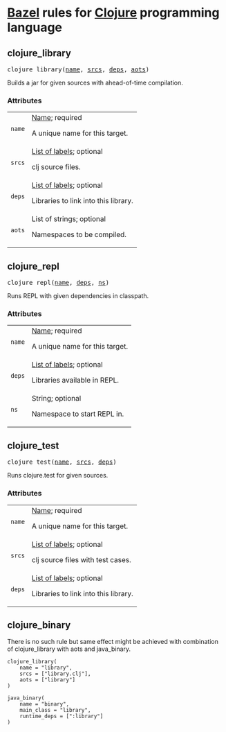 # [Bazel](https://bazel.build) rules for [Clojure](https://clojure.org) programming language

<!-- Generated with Stardoc: http://skydoc.bazel.build -->

<a name="#clojure_library"></a>

## clojure_library

<pre>
clojure_library(<a href="#clojure_library-name">name</a>, <a href="#clojure_library-srcs">srcs</a>, <a href="#clojure_library-deps">deps</a>, <a href="#clojure_library-aots">aots</a>)
</pre>

Builds a jar for given sources with ahead-of-time compilation.

### Attributes

<table class="params-table">
  <colgroup>
    <col class="col-param" />
    <col class="col-description" />
  </colgroup>
  <tbody>
    <tr id="clojure_library-name">
      <td><code>name</code></td>
      <td>
        <a href="https://bazel.build/docs/build-ref.html#name">Name</a>; required
        <p>
          A unique name for this target.
        </p>
      </td>
    </tr>
    <tr id="clojure_library-srcs">
      <td><code>srcs</code></td>
      <td>
        <a href="https://bazel.build/docs/build-ref.html#labels">List of labels</a>; optional
        <p>
          clj source files.
        </p>
      </td>
    </tr>
    <tr id="clojure_library-deps">
      <td><code>deps</code></td>
      <td>
        <a href="https://bazel.build/docs/build-ref.html#labels">List of labels</a>; optional
        <p>
          Libraries to link into this library.
        </p>
      </td>
    </tr>
    <tr id="clojure_library-aots">
      <td><code>aots</code></td>
      <td>
        List of strings; optional
        <p>
          Namespaces to be compiled.
        </p>
      </td>
    </tr>
  </tbody>
</table>


<a name="#clojure_repl"></a>

## clojure_repl

<pre>
clojure_repl(<a href="#clojure_repl-name">name</a>, <a href="#clojure_repl-deps">deps</a>, <a href="#clojure_repl-ns">ns</a>)
</pre>

Runs REPL with given dependencies in classpath.

### Attributes

<table class="params-table">
  <colgroup>
    <col class="col-param" />
    <col class="col-description" />
  </colgroup>
  <tbody>
    <tr id="clojure_repl-name">
      <td><code>name</code></td>
      <td>
        <a href="https://bazel.build/docs/build-ref.html#name">Name</a>; required
        <p>
          A unique name for this target.
        </p>
      </td>
    </tr>
    <tr id="clojure_repl-deps">
      <td><code>deps</code></td>
      <td>
        <a href="https://bazel.build/docs/build-ref.html#labels">List of labels</a>; optional
        <p>
          Libraries available in REPL.
        </p>
      </td>
    </tr>
    <tr id="clojure_repl-ns">
      <td><code>ns</code></td>
      <td>
        String; optional
        <p>
          Namespace to start REPL in.
        </p>
      </td>
    </tr>
  </tbody>
</table>


<a name="#clojure_test"></a>

## clojure_test

<pre>
clojure_test(<a href="#clojure_test-name">name</a>, <a href="#clojure_test-srcs">srcs</a>, <a href="#clojure_test-deps">deps</a>)
</pre>

Runs clojure.test for given sources.

### Attributes

<table class="params-table">
  <colgroup>
    <col class="col-param" />
    <col class="col-description" />
  </colgroup>
  <tbody>
    <tr id="clojure_test-name">
      <td><code>name</code></td>
      <td>
        <a href="https://bazel.build/docs/build-ref.html#name">Name</a>; required
        <p>
          A unique name for this target.
        </p>
      </td>
    </tr>
    <tr id="clojure_test-srcs">
      <td><code>srcs</code></td>
      <td>
        <a href="https://bazel.build/docs/build-ref.html#labels">List of labels</a>; optional
        <p>
          clj source files with test cases.
        </p>
      </td>
    </tr>
    <tr id="clojure_test-deps">
      <td><code>deps</code></td>
      <td>
        <a href="https://bazel.build/docs/build-ref.html#labels">List of labels</a>; optional
        <p>
          Libraries to link into this library.
        </p>
      </td>
    </tr>
  </tbody>
</table>

<!-- ------------------------------------------------- -->

## clojure_binary

There is no such rule but same effect might be achieved with combination of clojure_library with aots and java_binary.

```build
clojure_library(
    name = "library",
    srcs = ["library.clj"],
    aots = ["library"]
)

java_binary(
    name = "binary",
    main_class = "library",
    runtime_deps = [":library"]
)
```
